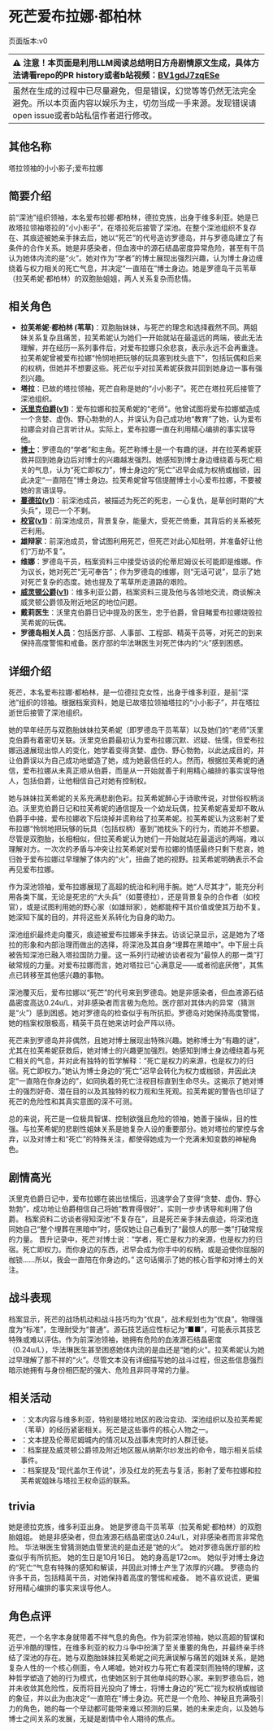 # 死芒爱布拉娜·都柏林
页面版本:v0
 

| :warning: 注意！本页面是利用LLM阅读总结明日方舟剧情原文生成，具体方法请看repo的PR history或者b站视频：[BV1gdJ7zqESe](https://www.bilibili.com/video/BV1gdJ7zqESe/)         |
|:----------------------------|
| 虽然在生成的过程中已尽量避免，但是错误，幻觉等等仍然无法完全避免。所以本页面内容以娱乐为主，切勿当成一手来源。发现错误请open issue或者b站私信作者进行修改。|



## 其他名称
塔拉领袖的小小影子;爱布拉娜
## 简要介绍
前“深池”组织领袖，本名爱布拉娜·都柏林，德拉克族，出身于维多利亚。她是已故塔拉领袖塔拉的“小小影子”，在塔拉死后接管了深池。在整个深池组织不复存在、其痕迹被她亲手抹去后，她以“死芒”的代号造访罗德岛，并与罗德岛建立了有条件的合作关系。她是非感染者，但血液中的源石结晶密度异常危险，甚至有干员认为她体内流的是“火”。她对作为“学者”的博士展现出强烈兴趣，认为博士身边缠绕着与权力相关的死亡气息，并决定“一直陪在”博士身边。她是罗德岛干员苇草（拉芙希妮·都柏林）的双胞胎姐姐，两人关系复杂而悲情。
## 相关角色
-   **拉芙希妮·都柏林 (苇草)**：双胞胎妹妹，与死芒的理念和选择截然不同。两姐妹关系复杂且痛苦，拉芙希妮认为她们一开始就站在最遥远的两端，彼此无法理解，并在经历一系列事件后，对爱布拉娜只余悲哀，表示永远不会再重逢。拉芙希妮曾被爱布拉娜“怜悯地把玩够的玩具塞到枕头底下”，包括玩偶和后来的权柄，但她并不想要这些。死芒似乎对拉芙希妮获救并回到她身边一事有强烈兴趣。
-   **塔拉**：已故的塔拉领袖，死芒自称是她的“小小影子”。死芒在塔拉死后接管了深池组织。
-   **[沃里克伯爵](../char_v3/extended_char_wo_li_ke_bo_jue.md)([v1](extended_char_wo_li_ke_bo_jue.md))**：爱布拉娜和拉芙希妮的“老师”。他曾试图将爱布拉娜塑造成一个贪婪、虚伪、野心勃勃的人，并误认为自己成功地“教育”了她，认为爱布拉娜会对自己言听计从。实际上，爱布拉娜一直在利用精心编排的事实误导他。
-   **[博士](../char_v3/extended_char_bo_shi.md)**：罗德岛的“学者”和主角。死芒称博士是一个有趣的谜，并在拉芙希妮获救并回到她身边后对博士的兴趣越发强烈。她感知到博士身边缠绕着与死亡相关的气息，认为“死亡即权力”，博士身边的“死亡”迟早会成为权柄或枷锁，因此决定“一直陪在”博士身边。拉芙希妮曾写信提醒博士小心爱布拉娜，不要被她的言语误导。
-   **[蔓德拉](../char_v3/extended_char_man_de_la.md)([v1](extended_char_man_de_la.md))**：前深池成员，被描述为死芒的死忠，一心复仇，是草创时期的“大头兵”，现已一个不剩。
-   **[校官](../char_v3/extended_char_xiao_guan.md)([v1](extended_char_xiao_guan.md))**：前深池成员，背景复杂，能量大，受死芒倚重，其背后的关系被死芒利用。
-   **雄辩家**：前深池成员，曾试图利用死芒，但死芒对此心知肚明，并准备好让他们“万劫不复”。
-   **维娜**：罗德岛干员，档案资料三中接受访谈的伦蒂尼姆议长可能即是维娜。作为议长，她对死芒“无可奉告”；作为罗德岛的维娜，则“无话可说”，显示了她对死芒复杂的态度。她也提及了苇草所走道路的艰险。
-   **[威灵顿公爵](../char_v3/extended_char_wei_ling_dun_gong_jue.md)([v1](extended_char_wei_ling_dun_gong_jue.md))**：维多利亚公爵，档案资料三提及他与各领地交流，商谈解决威灵顿公爵领及附近地区的地位问题。
-   **戴莉医生**：沃里克伯爵日记中提及的医生，忠于伯爵，曾目睹爱布拉娜烧毁拉芙希妮的玩偶。
-   **罗德岛相关人员**：包括医疗部、人事部、工程部、精英干员等，对死芒的到来保持高度警惕和戒备。医疗部的华法琳医生对死芒体内的“火”感到困惑。
## 详细介绍
死芒，本名爱布拉娜·都柏林，是一位德拉克女性，出身于维多利亚，是前“深池”组织的领袖。根据档案资料，她是已故塔拉领袖塔拉的“小小影子”，并在塔拉逝世后接管了深池组织。

她的早年经历与双胞胎妹妹拉芙希妮（即罗德岛干员苇草）以及她们的“老师”沃里克伯爵有着密切关联。沃里克伯爵最初认为爱布拉娜沉默、迟疑、怯懦，但爱布拉娜迅速展现出惊人的变化，她学着变得贪婪、虚伪、野心勃勃，以此达成目的，并让伯爵误以为自己成功地塑造了她，成为她最信任的人。然而，根据拉芙希妮的通信，爱布拉娜从未真正顺从伯爵，而是从一开始就善于利用精心编排的事实误导他人，包括伯爵，让他相信自己对她有控制权。

她与妹妹拉芙希妮的关系充满悲剧色彩。拉芙希妮醉心于诗歌传说，对世俗权柄淡泊。沃里克伯爵日记和拉芙希妮的通信提及一个幼龙玩偶，拉芙希妮喜爱却不敢从伯爵手中接，爱布拉娜收下后烧掉并谎称给了拉芙希妮。拉芙希妮认为这影射了爱布拉娜“怜悯地把玩够的玩具（包括权柄）塞到”她枕头下的行为，而她并不想要。尽管是双胞胎，长相相似，但拉芙希妮认为她们一开始就站在最遥远的两端，难以理解对方。一次次的矛盾与冲突让拉芙希妮对爱布拉娜的情感最终只剩下悲哀，她归咎于爱布拉娜过早理解了体内的“火”，扭曲了她的视野。拉芙希妮明确表示不会再见爱布拉娜。

作为深池领袖，爱布拉娜展现了高超的统治和利用手腕。她“人尽其才”，能充分利用各类下属，无论是死忠的“大头兵”（如蔓德拉），还是背景复杂的合作者（如校官），或是试图利用她的野心家（如雄辩家），她都能榨干其价值或使其万劫不复。她深知下属的目的，并将这些关系转化为自身的助力。

深池组织最终走向覆灭，痕迹被爱布拉娜亲手抹去。访谈记录显示，这是她为了塔拉的形象和内部治理而做出的选择，将深池及其自身“埋葬在黑暗中”。中下层士兵被告知深池已融入塔拉国防力量。这一系列行动被访谈者视为“最惊人的那一类”打破常规的力量。对爱布拉娜而言，她对塔拉已“心满意足——或者彻底厌倦”，其焦点已转移至其他感兴趣的事物。

深池覆灭后，爱布拉娜以“死芒”的代号来到罗德岛。她是非感染者，但血液源石结晶密度高达0.24u/L，对非感染者而言极为危险。医疗部对其体内的异常（猜测是“火”）感到困惑。她对罗德岛的检查似乎有所抗拒。罗德岛对她保持高度警惕，她的档案权限极高，精英干员在她来访时会严阵以待。

死芒来到罗德岛并非偶然，且她对博士展现出特殊兴趣。她称博士为“有趣的谜”，尤其在拉芙希妮获救后，她对博士的兴趣更加强烈。她感知到博士身边缠绕着与死亡相关的气息，并对此有独特的哲学解释：“死亡是权力的来源，也是权力的归宿。死亡即权力。”她认为博士身边的“死亡”迟早会转化为权力或枷锁，并因此决定“一直陪在你身边的”，如同执着的死亡注视目标直到生命尽头。这揭示了她对博士的强烈好奇、潜在目的以及其独特的权力观和生死观。拉芙希妮的警告也印证了死芒的危险性和其真实意图的深不可测。

总的来说，死芒是一位极具智谋、控制欲强且危险的领袖，她善于操纵，目的性强。与拉芙希妮的悲剧性姐妹关系是她复杂人设的重要部分。她对塔拉的掌控与舍弃，以及对博士和“死亡”的特殊关注，都使得她成为一个充满未知变数的神秘角色。
## 剧情高光
沃里克伯爵日记中，爱布拉娜在装出怯懦后，迅速学会了变得“贪婪、虚伪、野心勃勃”，成功地让伯爵相信自己将她“教育得很好”，实则一步步诱导和利用了伯爵。
档案资料二访谈者得知深池“不复存在”，且是死芒亲手抹去痕迹，将深池连同她自己“整个埋葬在黑暗中”时，感叹她让自己看到了“最惊人的那一类”打破常规的力量。
晋升记录中，死芒对博士说：“学者，死亡是权力的来源，也是权力的归宿。死亡即权力。而你身边的东西，迟早会成为你手中的权柄，或是迫使你屈服的枷锁......所以，我会一直陪在你身边的。” 这句话揭示了她的核心哲学和对博士的关注。
## 战斗表现
档案显示，死芒的战场机动和战斗技巧均为“优良”，战术规划也为“优良”。物理强度为“标准”，生理耐受为“普通”。源石技艺适应性标记为“■■”，可能表示其技艺特殊或难以评估。作为前深池领袖，她拥有危险的血液源石结晶密度（0.24u/L），华法琳医生甚至困惑她体内流的是血还是“她的火”。拉芙希妮认为她过早理解了那不祥的“火”。尽管文本没有详细描写她的战斗过程，但这些信息强烈暗示她拥有与身份相匹配的强大、危险且非同寻常的力量。
## 相关活动
-   ：文本内容与维多利亚，特别是塔拉地区的政治变动、深池组织以及拉芙希妮（苇草）的经历紧密相关。死芒是这些事件的核心人物之一。
-   ：文本提及伦蒂尼姆城内的情况以及战事未完时的人群迁徙。
-   ：档案提及威灵顿公爵领及附近地区服从纳斯尔纱发出的命令，暗示相关后续事件。
-   ：档案提及“现代盖尔王传说”，涉及红龙的死去与复活，影射了爱布拉娜和拉芙希妮姐妹与塔拉王权命运的联系。
## trivia
她是德拉克族，维多利亚出身。
她是罗德岛干员苇草（拉芙希妮·都柏林）的双胞胎姐姐。
她是非感染者，但血液源石结晶密度达0.24u/L，对非感染者而言非常危险。
华法琳医生曾猜测她血管里流的是血还是“她的火”。
她对罗德岛医疗部的检查似乎有所抗拒。
她的生日是10月16日。
她的身高是172cm。
她似乎对博士身边的“死亡”气息有特殊的感知和解读，并因此对博士产生了浓厚的兴趣。
罗德岛的许多干员，包括精英干员，对她保持着高度的警惕和戒备。
她不喜欢说谎，更偏好用精心编排的事实来误导他人。
## 角色点评
死芒，一个名字本身就带着不祥气息的角色。作为前深池领袖，她以高超的智谋和近乎冷酷的理性，在维多利亚的权力斗争中扮演了至关重要的角色，并最终亲手终结了深池的存在。她与双胞胎妹妹拉芙希妮之间充满误解与痛苦的姐妹关系，是她复杂人性的一个核心侧面，令人唏嘘。她对权力与死亡有着深刻而独特的理解，这种哲学塑造了她的行为模式，也使她区别于其他单纯的野心家。来到罗德岛后，她并未收敛其危险性，反而将目光投向了博士，将博士身边的“死亡”视为权柄或枷锁的象征，并以此为由决定“一直陪在”博士身边。死芒是一个危险、神秘且充满吸引力的角色，她的每一个举动都可能带来难以预测的后果，她的未来走向，以及她与博士之间关系的发展，无疑是剧情中令人期待的焦点。